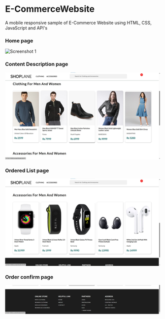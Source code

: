 # E-CommerceWebsite
 A mobile responsive sample of E-Commerce Website using HTML, CSS, JavaScript and API's
 
 
 
### Home page
![Screenshot 1](screenshots/1.png)



### Content Description page
![Screenshot 2](screenshot/2.jpeg)



### Ordered List page
![Screenshot 3](screenshot/3.jpeg)



### Order confirm page
![Screenshot 4](screenshot/4.jpeg)
